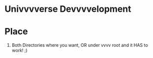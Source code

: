 Univvvverse Devvvvelopment
==========================

# Place

1.  Both Directories where you want, OR under vvvv root and it HAS to work! ;)
